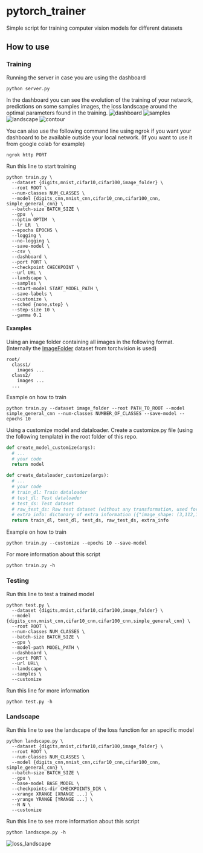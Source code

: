# pytorch_trainer
Simple script for training computer vision models for different datasets

## How to use
### Training
Running the server in case you are using the dashboard
```
python server.py
```
In the dashboard you can see the evolution of the training of your network, predictions on some samples images, the loss landscape around the optimal parameters found in the training.
![dashboard](samples/dashboard.png?raw=true "Dashboard")
![samples](samples/samples.png?raw=true "Samples")
![landscape](samples/loss_landscape.png?raw=true "Landscape")
![contour](samples/contour.png?raw=true "Contour")

You can also use the following command line using ngrok if you want your dashboard to be available outside your local network. (If you want to use it from google colab for example)
```
ngrok http PORT
```

Run this line to start training
```
python train.py \
  --dataset {digits,mnist,cifar10,cifar100,image_folder} \
  --root ROOT \
  --num-classes NUM_CLASSES \
  --model {digits_cnn,mnist_cnn,cifar10_cnn,cifar100_cnn, simple_general_cnn} \
  --batch-size BATCH_SIZE \
  --gpu  \      
  --optim OPTIM  \        
  --lr LR  \     
  --epochs EPOCHS \
  --logging \      
  --no-logging \       
  --save-model \
  --csv \     
  --dashboard \       
  --port PORT \
  --checkpoint CHECKPOINT \
  --url URL \
  --landscape \
  --samples \
  --start-model START_MODEL_PATH \
  --save-labels \
  --customize \
  --sched {none,step} \
  --step-size 10 \
  --gamma 0.1
```

#### Examples
Using an image folder containing all images in the following format. (Internally the [ImageFolder](https://pytorch.org/vision/main/generated/torchvision.datasets.ImageFolder.html) dataset from torchvision is used)
```
root/
  class1/
    images ...
  class2/
    images ...
  ...
```
Example on how to train
```
python train.py --dataset image_folder --root PATH_TO_ROOT --model simple_general_cnn --num-classes NUMBER_OF_CLASSES --save-model --epochs 10
```

Using a customize model and dataloader. Create a customize.py file (using the following template) in the root folder of this repo.

```python
def create_model_customize(args):
  # ...
  # your code
  return model

def create_dataloader_customize(args):
  # ...
  # your code
  # train_dl: Train dataloader
  # test_dl: Test dataloader
  # test_ds: Test dataset
  # raw_test_ds: Raw test dataset (without any transformation, used for the samples)
  # extra_info: dictonary of extra information ({"image_shape: (3,112,112), "labels": ["LABEL1","LABEL2",...]})
  return train_dl, test_dl, test_ds, raw_test_ds, extra_info
```
Example on how to train
```
python train.py --customize --epochs 10 --save-model
```

For more information about this script
```
python train.py -h
```

### Testing
Run this line to test a trained model
```
python test.py \
  --dataset {digits,mnist,cifar10,cifar100,image_folder} \
  --model {digits_cnn,mnist_cnn,cifar10_cnn,cifar100_cnn,simple_general_cnn} \
  --root ROOT \
  --num-classes NUM_CLASSES \
  --batch-size BATCH_SIZE \
  --gpu \ 
  --model-path MODEL_PATH \
  --dashboard \
  --port PORT \
  --url URL\
  --landscape \
  --samples \
  --customize
```

Run this line for more information 
```
python test.py -h 
```

### Landscape
Run this line to see the landscape of the loss function for an specific model
```
python landscape.py \
  --dataset {digits,mnist,cifar10,cifar100,image_folder} \
  --root ROOT \
  --num-classes NUM_CLASSES \
  --model {digits_cnn,mnist_cnn,cifar10_cnn,cifar100_cnn, simple_general_cnn} \
  --batch-size BATCH_SIZE \
  --gpu \
  --base-model BASE_MODEL \
  --checkpoints-dir CHECKPOINTS_DIR \
  --xrange XRANGE [XRANGE ...] \
  --yrange YRANGE [YRANGE ...] \
  --N N \
  --customize
```

Run this line to see more information about this script
```
python landscape.py -h
```

![loss_landscape](samples/loss_landscape.png?raw=true "Loss Landscape")

